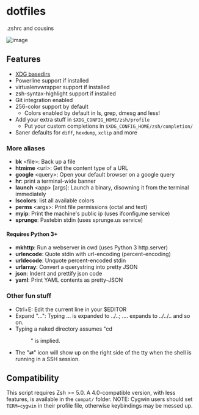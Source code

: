 dotfiles
========

.zshrc and cousins

![image](https://cloud.githubusercontent.com/assets/235410/6504067/7899cc44-c333-11e4-9b72-26cf4493841a.png "Screenshot of a ZSH session")


## Features

* [XDG basedirs](http://standards.freedesktop.org/basedir-spec/basedir-spec-latest.html)
* Powerline support if installed
* virtualenvwrapper support if installed
* zsh-syntax-highlight support if installed
* Git integration enabled
* 256-color support by default
  * Colors enabled by default in ls, grep, dmesg and less!
* Add your extra stuff in `$XDG_CONFIG_HOME/zsh/profile`
  * Put your custom completions in `$XDG_CONFIG_HOME/zsh/completion/`
* Saner defaults for `diff`, `hexdump`, `xclip` and more

### More aliases

* **bk** \<file\>: Back up a file
* **htmime** \<url\>: Get the content type of a URL
* **google** \<query\>: Open your default browser on a google query
* **hr**: print a terminal-wide banner
* **launch** \<app\> [args]: Launch a binary, disowning it from the terminal immediately
* **lscolors**: list all available colors
* **perms** \<args\>: Print file permissions (octal and text)
* **myip**: Print the machine's public ip (uses ifconfig.me service)
* **sprunge**: Pastebin stdin (uses sprunge.us service)


#### Requires Python 3+

* **mkhttp**: Run a webserver in cwd (uses Python 3 http.server)
* **urlencode**: Quote stdin with url-encoding (percent-encoding)
* **urldecode**: Unquote percent-encoded stdin
* **urlarray**: Convert a querystring into pretty JSON
* **json**: Indent and prettify json code
* **yaml**: Print YAML contents as pretty-JSON


### Other fun stuff

* Ctrl+E: Edit the current line in your $EDITOR
* Expand "...": Typing ... is expanded to ../..; .... expands to ../../.. and so on.
* Typing a naked directory assumes "cd <dir>" is implied.
* The "⇄" icon will show up on the right side of the tty when the shell is running in a SSH session.


## Compatibility

This script requires Zsh >= 5.0. A 4.0-compatible version, with less features,
is available in the `compat/` folder.
NOTE: Cygwin users should set `TERM=cygwin` in their profile file, otherwise
keybindings may be messed up.
